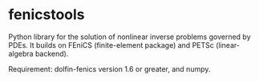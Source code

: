 fenicstools
===========

Python library for the solution of nonlinear inverse problems governed by PDEs.
It builds on FEniCS (finite-element package) and PETSc (linear-algebra backend).

Requirement: dolfin-fenics version 1.6 or greater, and numpy.
